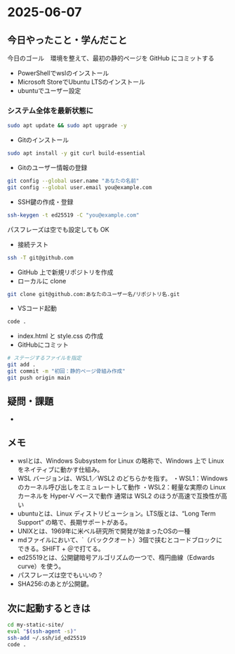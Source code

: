 # 2025-06-07

## 今日やったこと・学んだこと

今日のゴール　環境を整えて、最初の静的ページを GitHub にコミットする

- PowerShellでwslのインストール
- Microsoft StoreでUbuntu LTSのインストール
- ubuntuでユーザー設定

### システム全体を最新状態に

```bash
sudo apt update && sudo apt upgrade -y
```

- Gitのインストール

```bash
sudo apt install -y git curl build-essential
```

- Gitのユーザー情報の登録

```bash
git config --global user.name "あなたの名前"
git config --global user.email you@example.com
```

- SSH鍵の作成・登録

```bash
ssh-keygen -t ed25519 -C "you@example.com"
```

パスフレーズは空でも設定しても OK

- 接続テスト

```bash
ssh -T git@github.com
```

- GitHub 上で新規リポジトリを作成
- ローカルに clone

```bash
git clone git@github.com:あなたのユーザー名/リポジトリ名.git
```

- VSコード起動

```bash
code .
```

- index.html と style.css の作成
- GitHubにコミット

```bash
# ステージするファイルを指定
git add .
git commit -m "初回：静的ページ骨組み作成"
git push origin main
```

## 疑問・課題

-

## メモ

- wslとは、Windows Subsystem for Linux の略称で、Windows 上で Linux をネイティブに動かす仕組み。
- WSL バージョンは、WSL1／WSL2 のどちらかを指す。
  ・WSL1：Windows のカーネル呼び出しをエミュレートして動作
  ・WSL2：軽量な実際の Linux カーネルを Hyper-V ベースで動作
  通常は WSL2 のほうが高速で互換性が高い
- ubuntuとは、Linux ディストリビューション。LTS版とは、“Long Term Support” の略で、長期サポートがある。
- UNIXとは、1969年に米ベル研究所で開発が始まったOSの一種
- mdファイルにおいて、\`（バッククオート）3個で挟むとコードブロックにできる。SHIFT + ＠で打てる。
- ed25519とは、公開鍵暗号アルゴリズムの一つで、楕円曲線（Edwards curve）を使う。
- パスフレーズは空でもいいの？
- SHA256:のあとが公開鍵。

## 次に起動するときは

```bash
cd my-static-site/
eval "$(ssh-agent -s)"
ssh-add ~/.ssh/id_ed25519
code .
```
